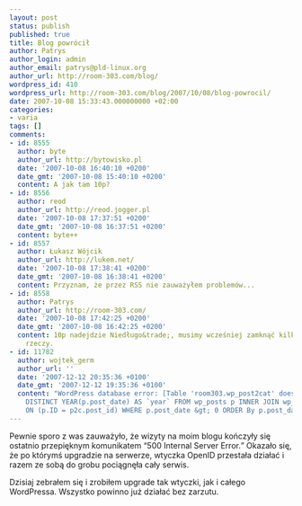 ```yaml
---
layout: post
status: publish
published: true
title: Blog powrócił
author: Patrys
author_login: admin
author_email: patrys@pld-linux.org
author_url: http://room-303.com/blog/
wordpress_id: 410
wordpress_url: http://room-303.com/blog/2007/10/08/blog-powrocil/
date: 2007-10-08 15:33:43.000000000 +02:00
categories:
- varia
tags: []
comments:
- id: 8555
  author: byte
  author_url: http://bytowisko.pl
  date: '2007-10-08 16:40:10 +0200'
  date_gmt: '2007-10-08 15:40:10 +0200'
  content: A jak tam 10p?
- id: 8556
  author: reod
  author_url: http://reod.jogger.pl
  date: '2007-10-08 17:37:51 +0200'
  date_gmt: '2007-10-08 16:37:51 +0200'
  content: byte++
- id: 8557
  author: Łukasz Wójcik
  author_url: http://lukem.net/
  date: '2007-10-08 17:38:41 +0200'
  date_gmt: '2007-10-08 16:38:41 +0200'
  content: Przyznam, że przez RSS nie zauważyłem problemów...
- id: 8558
  author: Patrys
  author_url: http://room-303.com/
  date: '2007-10-08 17:42:25 +0200'
  date_gmt: '2007-10-08 16:42:25 +0200'
  content: 10p nadejdzie Niedługo&trade;, musimy wcześniej zamknąć kilka komercyjnych
    rzeczy.
- id: 11782
  author: wojtek_germ
  author_url: ''
  date: '2007-12-12 20:35:36 +0100'
  date_gmt: '2007-12-12 19:35:36 +0100'
  content: "WordPress database error: [Table 'room303.wp_post2cat' doesn't exist]\r\nSELECT
    DISTINCT YEAR(p.post_date) AS `year` FROM wp_posts p INNER JOIN wp_post2cat p2c
    ON (p.ID = p2c.post_id) WHERE p.post_date &gt; 0 ORDER By p.post_date DESC"
---
```

<p>Pewnie sporo z was zauważyło, że wizyty na moim blogu kończyły się ostatnio przepięknym komunikatem <q>500 Internal Server Error.</q> Okazało się, że po którymś upgradzie na serwerze, wtyczka OpenID przestała działać i razem ze sobą do grobu pociągnęła cały serwis.</p>

<p>Dzisiaj zebrałem się i zrobiłem upgrade tak wtyczki, jak i całego WordPressa. Wszystko powinno już działać bez zarzutu.</p>
